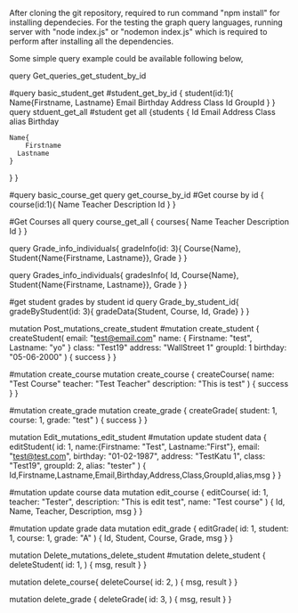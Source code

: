 After cloning the git repository, required to run command "npm install" for installing dependecies.
For the testing the graph query languages, running server with "node index.js" or "nodemon index.js" which is required to perform after installing all the dependencies.

Some simple query example could be available following below,

query Get_queries_get_student_by_id

#query basic_student_get
#student_get_by_id
{
  student(id:1){
    Name{Firstname, Lastname}
    Email
    Birthday
    Address
    Class
    Id
    GroupId
  }
}
query stduent_get_all
#student get all
{students
  {
    Id
    Email
    Address
    Class
    alias
    Birthday
	  
    Name{
    	Firstname 
      Lastname
  	}
  }
}

#query basic_course_get
query get_course_by_id
#Get course by id
{
  course(id:1){
    Name
    Teacher
    Description
    Id
  }
}

#Get Courses all
query course_get_all
{
  courses{
    Name
    Teacher
    Description
    Id 
  }
}

query Grade_info_individuals{
  gradeInfo(id: 3){
    Course{Name}, Student{Name{Firstname, Lastname}}, Grade
  }
}

query Grades_info_individuals{
  gradesInfo{
    Id,
    Course{Name}, Student{Name{Firstname, Lastname}}, Grade
  }
}

#get student grades by student id
query Grade_by_student_id{
  gradeByStudent(id: 3){
    gradeData{Student, Course, Id, Grade}
  }
}

mutation Post_mutations_create_student
#mutation create_student
{
  createStudent(
    email: "test@email.com"
    name: { Firstname: "test", Lastname: "yo" }
    class: "Test19"
		address: "WallStreet 1"
    groupId: 1
    birthday: "05-06-2000"
  ) {
    success
  }
}

#mutation create_course
mutation create_course {
  createCourse(
    name: "Test Course"
		teacher: "Test Teacher"
		description: "This is test"
  ) {
    success
  }
}

#mutation create_grade
mutation create_grade {
  createGrade(
		student: 1,
    course: 1,
    grade: "test"
  ) {
    success
  }
}

mutation Edit_mutations_edit_student 
#mutation update student data
{
  editStudent(
    id: 1,
    name:{Firstname: "Test", Lastname:"First"},
    email: "test@test.com",
    birthday: "01-02-1987",
    address: "TestKatu 1",
    class: "Test19",
    groupId: 2,
    alias: "tester"
  ) {
  Id,Firstname,Lastname,Email,Birthday,Address,Class,GroupId,alias,msg
  }
}

#mutation update course data
mutation edit_course {
  editCourse(
    id: 1,
		teacher: "Tester",
    description: "This is edit test",
    name: "Test course"
  ) {
  Id, Name, Teacher, Description, msg
  }
}

#mutation update grade data
mutation edit_grade {
  editGrade(
    id: 1,
		student: 1,
    course: 1,
    grade: "A"
  ) {
  Id, Student, Course, Grade, msg
  }
}

mutation Delete_mutations_delete_student
#mutation delete_student 
{
  deleteStudent(
    id: 1,
  ) {
  msg, result
  }
}

mutation delete_course{
  deleteCourse(
    id: 2,
  ) {
  msg, result
  }
}

mutation delete_grade
{
  deleteGrade(
    id: 3,
  ) {
  msg, result
  }
}